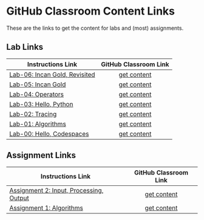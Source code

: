 # GitHub Classroom Content Links

These are the links to get the content for labs and (most) assignments.

## Lab Links
| Instructions Link                                                                                                                   | GitHub Classroom Link                                  |
|-------------------------------------------------------------------------------------------------------------------------------------|:------------------------------------------------------:|
| [Lab-06: Incan Gold, Revisited](https://github.com/MRU-MACO-1701-004-202304/lab-instructions/blob/main/lab-06-incan-gold-part-2.md) | [get content](https://classroom.github.com/a/IIQwiRBI) |
| [Lab-05: Incan Gold](https://github.com/MRU-MACO-1701-004-202304/lab-instructions/blob/main/lab-05-incan-gold-part-1.md) | [get content](https://classroom.github.com/a/c7xNbZxI) |
| [Lab-04: Operators](https://github.com/MRU-MACO-1701-004-202304/lab-instructions/blob/main/lab-04-operators.md) | [get content](https://classroom.github.com/a/2VXvCxyQ) |
| [Lab-03: Hello, Python](https://github.com/MRU-MACO-1701-004-202304/lab-instructions/blob/main/lab-03-hello-python.md) | [get content](https://classroom.github.com/a/2nvdP_3X) |
| [Lab-02: Tracing](https://github.com/MRU-MACO-1701-004-202304/lab-instructions/blob/main/lab-02-tracing.md) | [get content](https://classroom.github.com/a/SAQnXnYg) |
| [Lab-01: Algorithms](https://github.com/MRU-MACO-1701-004-202304/lab-instructions/blob/main/lab-01-algorithms.md) | [get content](https://classroom.github.com/a/WZctGML7) |
| [Lab-00: Hello, Codespaces](https://github.com/MRU-MACO-1701-004-202304/lab-instructions/blob/main/lab-00-hello-codespaces.md) | [get content](https://classroom.github.com/a/qoQDfmu4) |

## Assignment Links

| Instructions Link                                                                                                                   | GitHub Classroom Link                                  |
|-------------------------------------------------------------------------------------------------------------------------------------|:------------------------------------------------------:|
| [Assignment 2: Input, Processing, Output](https://docs.google.com/document/d/14orZVM23S8Z7-p6Y_LxE3LAK6Pd8Y6bhGjG7AKmJzYM/edit?usp=sharing) | [get content](https://classroom.github.com/a/DzImAtOC) |
| [Assignment 1: Algorithms](https://docs.google.com/document/d/1cm5yaTfboJv78_q7K4UKpcwWFtGqilr7Ahcdzxf-JWs/edit?usp=sharing) | [get content](https://classroom.github.com/a/4vhx3S05) |
